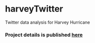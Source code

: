 # harveyTwitter

Twitter data analysis for Harvey Hurricane

### Project details is published [here](https://www.mdpi.com/2220-9964/8/3/111)
